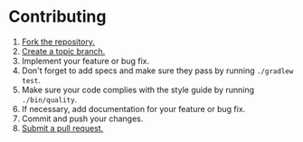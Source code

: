 # Contributing

1. [Fork the repository.][fork]
2. [Create a topic branch.][branch]
3. Implement your feature or bug fix.
4. Don't forget to add specs and make sure they pass by running `./gradlew test`.
5. Make sure your code complies with the style guide by running `./bin/quality`.
6. If necessary, add documentation for your feature or bug fix.
7. Commit and push your changes.
8. [Submit a pull request.][pr]

[fork]: http://help.github.com/fork-a-repo/
[branch]: https://help.github.com/en/github/collaborating-with-issues-and-pull-requests/about-branches
[pr]: https://help.github.com/en/github/collaborating-with-issues-and-pull-requests/about-pull-requests
